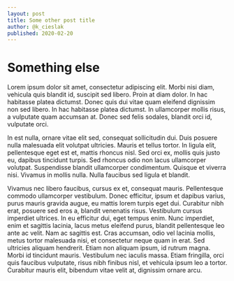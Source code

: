 ```yaml
---
layout: post
title: Some other post title
author: @k_cieslak
published: 2020-02-20
---
```

# Something else

Lorem ipsum dolor sit amet, consectetur adipiscing elit. Morbi nisi diam, vehicula quis blandit id, suscipit sed libero. Proin at diam dolor. In hac habitasse platea dictumst. Donec quis dui vitae quam eleifend dignissim non sed libero. In hac habitasse platea dictumst. In ullamcorper mollis risus, a vulputate quam accumsan at. Donec sed felis sodales, blandit orci id, vulputate orci.

<!--more-->

In est nulla, ornare vitae elit sed, consequat sollicitudin dui. Duis posuere nulla malesuada elit volutpat ultricies. Mauris et tellus tortor. In ligula elit, pellentesque eget est et, mattis rhoncus nisl. Sed orci ex, mollis quis justo eu, dapibus tincidunt turpis. Sed rhoncus odio non lacus ullamcorper volutpat. Suspendisse blandit ullamcorper condimentum. Quisque et viverra nisi. Vivamus in mollis nulla. Nulla faucibus sed ligula et blandit.

Vivamus nec libero faucibus, cursus ex et, consequat mauris. Pellentesque commodo ullamcorper vestibulum. Donec efficitur, ipsum et dapibus varius, purus mauris gravida augue, eu mattis lorem turpis eget dui. Curabitur nibh erat, posuere sed eros a, blandit venenatis risus. Vestibulum cursus imperdiet ultrices. In eu efficitur dui, eget tempus enim. Nunc imperdiet, enim et sagittis lacinia, lacus metus eleifend purus, blandit pellentesque leo ante ac velit. Nam ac sagittis est. Cras accumsan, odio vel lacinia mollis, metus tortor malesuada nisi, et consectetur neque quam in erat. Sed ultricies aliquam hendrerit. Etiam non aliquam ipsum, id rutrum magna. Morbi id tincidunt mauris. Vestibulum nec iaculis massa. Etiam fringilla, orci quis faucibus vulputate, risus nibh finibus nisl, et vehicula ipsum leo a tortor. Curabitur mauris elit, bibendum vitae velit at, dignissim ornare arcu.
